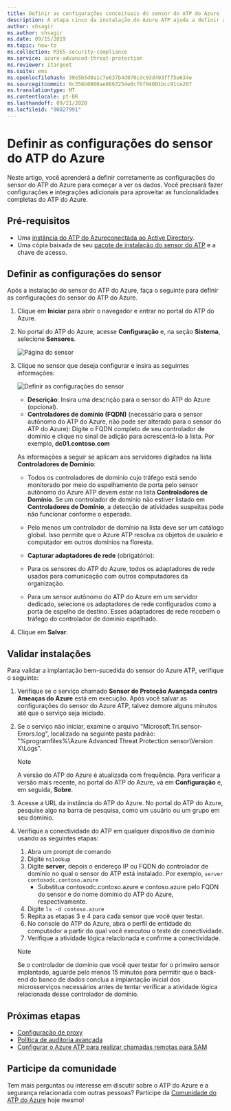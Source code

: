 ```yaml
---
title: Definir as configurações conceituais do sensor do ATP do Azure
description: A etapa cinco da instalação do Azure ATP ajuda a definir as configurações do sensor autônomo do Azure ATP.
author: shsagir
ms.author: shsagir
ms.date: 09/15/2019
ms.topic: how-to
ms.collection: M365-security-compliance
ms.service: azure-advanced-threat-protection
ms.reviewer: itargoet
ms.suite: ems
ms.openlocfilehash: 39e5b5d0a1c7e637b4d070cdc93d493fff5e634e
ms.sourcegitcommit: 0c356b0860ae8663254e0cf6f04001bcc91ce207
ms.translationtype: MT
ms.contentlocale: pt-BR
ms.lasthandoff: 09/21/2020
ms.locfileid: "90827991"
---
```

# <a name="configure-azure-atp-sensor-settings"></a>Definir as configurações do sensor do ATP do Azure

Neste artigo, você aprenderá a definir corretamente as configurações do sensor do ATP do Azure para começar a ver os dados. Você precisará fazer configurações e integrações adicionais para aproveitar as funcionalidades completas do ATP do Azure.

## <a name="prerequisites"></a>Pré-requisitos

- Uma [instância do ATP do Azure](install-step1.md)[conectada ao Active Directory](install-step2.md).
- Uma cópia baixada de seu [pacote de instalação do sensor do ATP](install-step3.md) e a chave de acesso.

## <a name="configure-sensor-settings"></a>Definir as configurações do sensor

Após a instalação do sensor do ATP do Azure, faça o seguinte para definir as configurações do sensor do ATP do Azure.

1. Clique em **Iniciar** para abrir o navegador e entrar no portal do ATP do Azure.

1. No portal do ATP do Azure, acesse **Configuração** e, na seção **Sistema**, selecione **Sensores**.

    ![Página do sensor](media/atp-sensor-config.png)

1. Clique no sensor que deseja configurar e insira as seguintes informações:

    ![Definir as configurações do sensor](media/atp-sensor-config-2.png)

    - **Descrição**: Insira uma descrição para o sensor do ATP do Azure (opcional).
    - **Controladores de domínio (FQDN)** (necessário para o sensor autônomo do ATP do Azure, não pode ser alterado para o sensor do ATP do Azure): Digite o FQDN completo de seu controlador de domínio e clique no sinal de adição para acrescentá-lo à lista. Por exemplo, **dc01.contoso.com**

    As informações a seguir se aplicam aos servidores digitados na lista **Controladores de Domínio**:
    - Todos os controladores de domínio cujo tráfego está sendo monitorado por meio do espelhamento de porta pelo sensor autônomo do Azure ATP devem estar na lista **Controladores de Domínio**. Se um controlador de domínio não estiver listado em **Controladores de Domínio**, a detecção de atividades suspeitas pode não funcionar conforme o esperado.
    - Pelo menos um controlador de domínio na lista deve ser um catálogo global. Isso permite que o Azure ATP resolva os objetos de usuário e computador em outros domínios na floresta.

    - **Capturar adaptadores de rede** (obrigatório):

    - Para os sensores do ATP do Azure, todos os adaptadores de rede usados para comunicação com outros computadores da organização.
    - Para um sensor autônomo do ATP do Azure em um servidor dedicado, selecione os adaptadores de rede configurados como a porta de espelho de destino. Esses adaptadores de rede recebem o tráfego do controlador de domínio espelhado.

1. Clique em **Salvar**.

## <a name="validate-installations"></a>Validar instalações

Para validar a implantação bem-sucedida do sensor do Azure ATP, verifique o seguinte:

1. Verifique se o serviço chamado **Sensor de Proteção Avançada contra Ameaças do Azure** está em execução. Após você salvar as configurações do sensor do Azure ATP, talvez demore alguns minutos até que o serviço seja iniciado.

1. Se o serviço não iniciar, examine o arquivo "Microsoft.Tri.sensor-Errors.log", localizado na seguinte pasta padrão: "%programfiles%\Azure Advanced Threat Protection sensor\Version X\Logs".

    >[!NOTE]
    > A versão do ATP do Azure é atualizada com frequência. Para verificar a versão mais recente, no portal do ATP do Azure, vá em **Configuração** e, em seguida, **Sobre**.

1. Acesse a URL da instância do ATP do Azure. No portal do ATP do Azure, pesquise algo na barra de pesquisa, como um usuário ou um grupo em seu domínio.

1. Verifique a conectividade do ATP em qualquer dispositivo de domínio usando as seguintes etapas:
    1. Abra um prompt de comando
    1. Digite `nslookup`
    1. Digite **server**, depois o endereço IP ou FQDN do controlador de domínio no qual o sensor do ATP está instalado. Por exemplo, `server contosodc.contoso.azure`
        - Substitua contosodc.contoso.azure e contoso.azure pelo FQDN do sensor e do nome domínio do ATP do Azure, respectivamente.
    1. Digite `ls -d contoso.azure`
    1. Repita as etapas 3 e 4 para cada sensor que você quer testar.
    1. No console do ATP do Azure, abra o perfil de entidade do computador a partir do qual você executou o teste de conectividade.
    1. Verifique a atividade lógica relacionada e confirme a conectividade.

    > [!NOTE]
    >Se o controlador de domínio que você quer testar for o primeiro sensor implantado, aguarde pelo menos 15 minutos para permitir que o back-end do banco de dados conclua a implantação inicial dos microsserviços necessários antes de tentar verificar a atividade lógica relacionada desse controlador de domínio.

## <a name="next-steps"></a>Próximas etapas

- [Configuração de proxy](configure-proxy.md)
- [Política de auditoria avançada](configure-windows-event-collection.md)
- [Configurar o Azure ATP para realizar chamadas remotas para SAM](install-step8-samr.md)

## <a name="join-the-community"></a>Participe da comunidade

Tem mais perguntas ou interesse em discutir sobre o ATP do Azure e a segurança relacionada com outras pessoas? Participe da [Comunidade do ATP do Azure](https://aka.ms/azureatpcommunity) hoje mesmo!